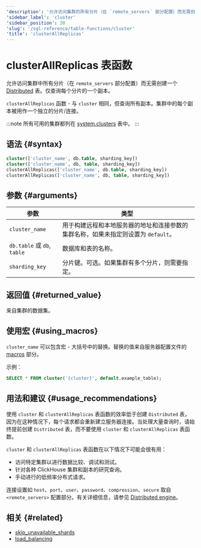 ```yaml
---
'description': '允许访问集群的所有分片（在 `remote_servers` 部分配置）而无需创建分布式表。'
'sidebar_label': 'cluster'
'sidebar_position': 30
'slug': '/sql-reference/table-functions/cluster'
'title': 'clusterAllReplicas'
---
```



# clusterAllReplicas 表函数

允许访问集群中所有分片（在 `remote_servers` 部分配置）而无需创建一个 [Distributed](../../engines/table-engines/special/distributed.md) 表。仅查询每个分片的一个副本。

`clusterAllReplicas` 函数 - 与 `cluster` 相同，但查询所有副本。集群中的每个副本被用作一个独立的分片/连接。

:::note
所有可用的集群都列在 [system.clusters](../../operations/system-tables/clusters.md) 表中。
:::

## 语法 {#syntax}

```sql
cluster(['cluster_name', db.table, sharding_key])
cluster(['cluster_name', db, table, sharding_key])
clusterAllReplicas(['cluster_name', db.table, sharding_key])
clusterAllReplicas(['cluster_name', db, table, sharding_key])
```
## 参数 {#arguments}

| 参数                         | 类型                                                                                                                                              |
|------------------------------|---------------------------------------------------------------------------------------------------------------------------------------------------|
| `cluster_name`               | 用于构建远程和本地服务器的地址和连接参数的集群名称，如果未指定则设置为 `default`。                                                                  |
| `db.table` 或 `db`, `table` | 数据库和表的名称。                                                                                                                              |
| `sharding_key`               | 分片键。可选。如果集群有多个分片，则需要指定。                                                                                                   |

## 返回值 {#returned_value}

来自集群的数据集。

## 使用宏 {#using_macros}

`cluster_name` 可以包含宏 - 大括号中的替换。替换的值来自服务器配置文件的 [macros](../../operations/server-configuration-parameters/settings.md#macros) 部分。

示例：

```sql
SELECT * FROM cluster('{cluster}', default.example_table);
```

## 用法和建议 {#usage_recommendations}

使用 `cluster` 和 `clusterAllReplicas` 表函数的效率低于创建 `Distributed` 表，因为在这种情况下，每个请求都会重新建立服务器连接。当处理大量查询时，请始终提前创建 `Distributed` 表，而不要使用 `cluster` 和 `clusterAllReplicas` 表函数。

`cluster` 和 `clusterAllReplicas` 表函数在以下情况下可能会很有用：

- 访问特定集群以进行数据比较、调试和测试。
- 针对各种 ClickHouse 集群和副本的研究查询。
- 手动进行的低频率分布式请求。

连接设置如 `host`、`port`、`user`、`password`、`compression`、`secure` 取自 `<remote_servers>` 配置部分。有关详细信息，请参见 [Distributed engine](../../engines/table-engines/special/distributed.md)。

## 相关 {#related}

- [skip_unavailable_shards](../../operations/settings/settings.md#skip_unavailable_shards)
- [load_balancing](../../operations/settings/settings.md#load_balancing)

